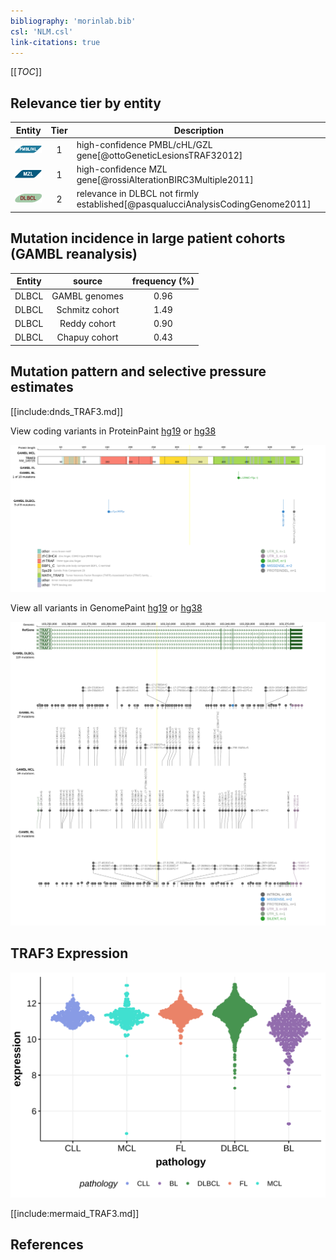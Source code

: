 ```yaml
---
bibliography: 'morinlab.bib'
csl: 'NLM.csl'
link-citations: true
---
```

[[_TOC_]]


## Relevance tier by entity

|Entity|Tier|Description                              |
|:------:|:----:|-----------------------------------------|
|![PMBL](images/icons/PMBL_tier1.png)|1|high-confidence PMBL/cHL/GZL gene[@ottoGeneticLesionsTRAF32012]|
|![MZL](images/icons/MZL_tier1.png)|1|high-confidence MZL gene[@rossiAlterationBIRC3Multiple2011]|
|![DLBCL](images/icons/DLBCL_tier2.png) |2   |relevance in DLBCL not firmly established[@pasqualucciAnalysisCodingGenome2011]|

## Mutation incidence in large patient cohorts (GAMBL reanalysis)

|Entity|source        |frequency (%)|
|:------:|:--------------:|:-------------:|
|DLBCL |GAMBL genomes |0.96         |
|DLBCL |Schmitz cohort|1.49         |
|DLBCL |Reddy cohort  |0.90         |
|DLBCL |Chapuy cohort |0.43         |

## Mutation pattern and selective pressure estimates

[[include:dnds_TRAF3.md]]



View coding variants in ProteinPaint [hg19](https://morinlab.github.io/LLMPP/GAMBL/TRAF3_protein.html)  or [hg38](https://morinlab.github.io/LLMPP/GAMBL/TRAF3_protein_hg38.html)

![](images/proteinpaint/TRAF3_NM_145725.svg)

View all variants in GenomePaint [hg19](https://morinlab.github.io/LLMPP/GAMBL/TRAF3.html)  or [hg38](https://morinlab.github.io/LLMPP/GAMBL/TRAF3_hg38.html)

![](images/proteinpaint/TRAF3.svg)

## TRAF3 Expression
![](images/gene_expression/TRAF3_by_pathology.svg)
<!-- ORIGIN: rossiAlterationBIRC3Multiple2011a -->
<!-- MZL: rossiAlterationBIRC3Multiple2011a -->
<!-- DLBCL: pasqualucciAnalysisCodingGenome2011 -->
<!-- PMBL: ottoGeneticLesionsTRAF32012a -->

[[include:mermaid_TRAF3.md]]

## References
